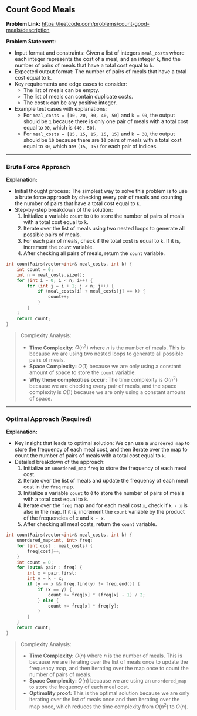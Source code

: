 ## Count Good Meals
**Problem Link:** https://leetcode.com/problems/count-good-meals/description

**Problem Statement:**
- Input format and constraints: Given a list of integers `meal_costs` where each integer represents the cost of a meal, and an integer `k`, find the number of pairs of meals that have a total cost equal to `k`.
- Expected output format: The number of pairs of meals that have a total cost equal to `k`.
- Key requirements and edge cases to consider: 
  - The list of meals can be empty.
  - The list of meals can contain duplicate costs.
  - The cost `k` can be any positive integer.
- Example test cases with explanations: 
  - For `meal_costs = [10, 20, 30, 40, 50]` and `k = 90`, the output should be `1` because there is only one pair of meals with a total cost equal to `90`, which is `(40, 50)`.
  - For `meal_costs = [15, 15, 15, 15, 15]` and `k = 30`, the output should be `10` because there are `10` pairs of meals with a total cost equal to `30`, which are `(15, 15)` for each pair of indices.

---

### Brute Force Approach

**Explanation:**
- Initial thought process: The simplest way to solve this problem is to use a brute force approach by checking every pair of meals and counting the number of pairs that have a total cost equal to `k`.
- Step-by-step breakdown of the solution: 
  1. Initialize a variable `count` to `0` to store the number of pairs of meals with a total cost equal to `k`.
  2. Iterate over the list of meals using two nested loops to generate all possible pairs of meals.
  3. For each pair of meals, check if the total cost is equal to `k`. If it is, increment the `count` variable.
  4. After checking all pairs of meals, return the `count` variable.

```cpp
int countPairs(vector<int>& meal_costs, int k) {
    int count = 0;
    int n = meal_costs.size();
    for (int i = 0; i < n; i++) {
        for (int j = i + 1; j < n; j++) {
            if (meal_costs[i] + meal_costs[j] == k) {
                count++;
            }
        }
    }
    return count;
}
```

> Complexity Analysis:
> - **Time Complexity:** $O(n^2)$ where $n$ is the number of meals. This is because we are using two nested loops to generate all possible pairs of meals.
> - **Space Complexity:** $O(1)$ because we are only using a constant amount of space to store the `count` variable.
> - **Why these complexities occur:** The time complexity is $O(n^2)$ because we are checking every pair of meals, and the space complexity is $O(1)$ because we are only using a constant amount of space.

---

### Optimal Approach (Required)

**Explanation:**
- Key insight that leads to optimal solution: We can use a `unordered_map` to store the frequency of each meal cost, and then iterate over the map to count the number of pairs of meals with a total cost equal to `k`.
- Detailed breakdown of the approach: 
  1. Initialize an `unordered_map` `freq` to store the frequency of each meal cost.
  2. Iterate over the list of meals and update the frequency of each meal cost in the `freq` map.
  3. Initialize a variable `count` to `0` to store the number of pairs of meals with a total cost equal to `k`.
  4. Iterate over the `freq` map and for each meal cost `x`, check if `k - x` is also in the map. If it is, increment the `count` variable by the product of the frequencies of `x` and `k - x`.
  5. After checking all meal costs, return the `count` variable.

```cpp
int countPairs(vector<int>& meal_costs, int k) {
    unordered_map<int, int> freq;
    for (int cost : meal_costs) {
        freq[cost]++;
    }
    int count = 0;
    for (auto& pair : freq) {
        int x = pair.first;
        int y = k - x;
        if (y >= x && freq.find(y) != freq.end()) {
            if (x == y) {
                count += freq[x] * (freq[x] - 1) / 2;
            } else {
                count += freq[x] * freq[y];
            }
        }
    }
    return count;
}
```

> Complexity Analysis:
> - **Time Complexity:** $O(n)$ where $n$ is the number of meals. This is because we are iterating over the list of meals once to update the frequency map, and then iterating over the map once to count the number of pairs of meals.
> - **Space Complexity:** $O(n)$ because we are using an `unordered_map` to store the frequency of each meal cost.
> - **Optimality proof:** This is the optimal solution because we are only iterating over the list of meals once and then iterating over the map once, which reduces the time complexity from $O(n^2)$ to $O(n)$.